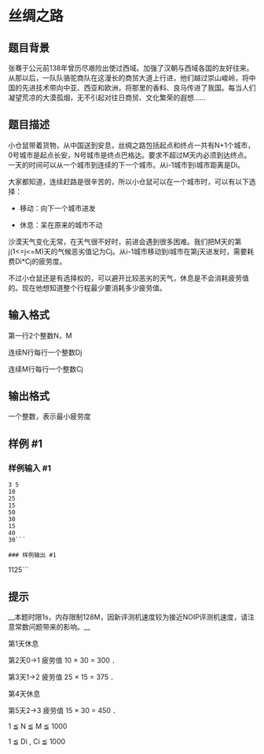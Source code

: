 # 丝绸之路

## 题目背景

张骞于公元前138年曾历尽艰险出使过西域。加强了汉朝与西域各国的友好往来。从那以后，一队队骆驼商队在这漫长的商贸大道上行进，他们越过崇山峻岭，将中国的先进技术带向中亚、西亚和欧洲，将那里的香料、良马传进了我国。每当人们凝望荒凉的大漠孤烟，无不引起对往日商贸、文化繁荣的遐想……


## 题目描述

小仓鼠带着货物，从中国送到安息，丝绸之路包括起点和终点一共有N+1个城市，0号城市是起点长安，N号城市是终点巴格达。要求不超过M天内必须到达终点。一天的时间可以从一个城市到连续的下一个城市。从i-1城市到i城市距离是Di。


大家都知道，连续赶路是很辛苦的，所以小仓鼠可以在一个城市时，可以有以下选择：


- 移动：向下一个城市进发

- 休息：呆在原来的城市不动


沙漠天气变化无常，在天气很不好时，前进会遇到很多困难。我们把M天的第j(1<=j<=M)天的气候恶劣值记为Cj。从i-1城市移动到i城市在第j天进发时，需要耗费Di\*Cj的疲劳度。


不过小仓鼠还是有选择权的，可以避开比较恶劣的天气，休息是不会消耗疲劳值的。现在他想知道整个行程最少要消耗多少疲劳值。


## 输入格式

第一行2个整数N，M

连续N行每行一个整数Dj

连续M行每行一个整数Cj


## 输出格式

一个整数，表示最小疲劳度


## 样例 #1

### 样例输入 #1
```
3 5
10
25
15
50
30
15
40
30```

### 样例输出 #1

```
1125```

## 提示

\_\_本题时限1s，内存限制128M，因新评测机速度较为接近NOIP评测机速度，请注意常数问题带来的影响。\_\_


第1天休息

第2天0->1 疲劳值 10 × 30 = 300 ．

第3天1->2 疲劳值 25 × 15 = 375 ．

第4天休息

第5天2->3 疲劳值 15 × 30 = 450 ．


1 ≦ N ≦ M ≦ 1000

1 ≦ Di , Ci ≦ 1000

